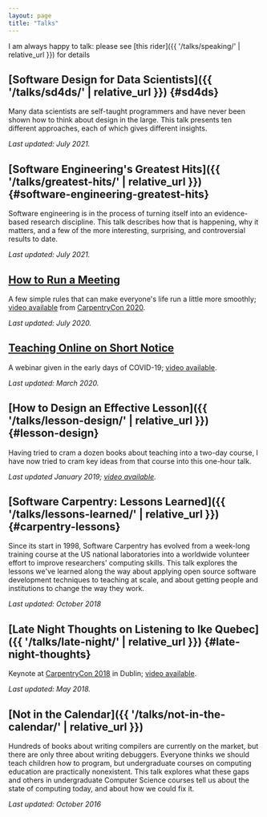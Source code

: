 ```yaml
---
layout: page
title: "Talks"
---
```


I am always happy to talk:
please see [this rider]({{ '/talks/speaking/' | relative_url }}) for details

## [Software Design for Data Scientists]({{ '/talks/sd4ds/' | relative_url }}) {#sd4ds}

Many data scientists are self-taught programmers
and have never been shown how to think about design in the large.
This talk presents ten different approaches,
each of which gives different insights.

*Last updated: July 2021.*

## [Software Engineering's Greatest Hits]({{ '/talks/greatest-hits/' | relative_url }}) {#software-engineering-greatest-hits}

Software engineering is in the process of turning itself into an
evidence-based research discipline. This talk describes how that is
happening, why it matters, and a few of the more interesting,
surprising, and controversial results to date.

*Last updated: July 2021.*

## [How to Run a Meeting](https://docs.google.com/presentation/d/1HSdgVQjq0d3UYh-aA4uWHXxYYpySn_xXwfn_M4Ms8Ts/)

A few simple rules that can make everyone's life run a little more smoothly;
[video available](https://www.youtube.com/watch?v=5f3-q9SzkeE)
from [CarpentryCon 2020](https://2020.carpentrycon.org/).

*Last updated: July 2020.*

## [Teaching Online on Short Notice](https://docs.google.com/presentation/d/1bp8Po8XMGCBN0Kz_kyT6V4Td-m8CCM5vW69dmkXVchU/)

A webinar given in the early days of COVID-19;
[video available](https://rstudio.com/resources/webinars/teaching-online-at-short-notice/).

*Last updated: March 2020.*

## [How to Design an Effective Lesson]({{ '/talks/lesson-design/' | relative_url }}) {#lesson-design}

Having tried to cram a dozen books about teaching into a two-day course,
I have now tried to cram key ideas from that course into this one-hour talk.

*Last updated January 2019; [video available](https://vimeo.com/314074539).*

## [Software Carpentry: Lessons Learned]({{ '/talks/lessons-learned/' | relative_url }}) {#carpentry-lessons}

Since its start in 1998, Software Carpentry has evolved from a week-long
training course at the US national laboratories into a worldwide
volunteer effort to improve researchers' computing skills. This talk
explores the lessons we've learned along the way about applying open
source software development techniques to teaching at scale, and about
getting people and institutions to change the way they work.

*Last updated: October 2018*

## [Late Night Thoughts on Listening to Ike Quebec]({{ '/talks/late-night/' | relative_url }}) {#late-night-thoughts}

Keynote at [CarpentryCon 2018](http://www.carpentrycon.org/) in Dublin;
[video available](https://www.youtube.com/watch?v=7xR50ty5DZ0).

*Last updated: May 2018.*

## [Not in the Calendar]({{ '/talks/not-in-the-calendar/' | relative_url }})

Hundreds of books about writing compilers are currently on the market,
but there are only three about writing debuggers. Everyone thinks we
should teach children how to program, but undergraduate courses on
computing education are practically nonexistent. This talk explores what
these gaps and others in undergraduate Computer Science courses tell us
about the state of computing today, and about how we could fix it.

*Last updated: October 2016*
